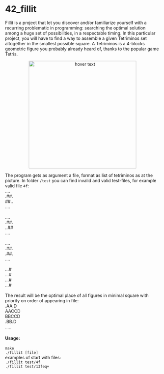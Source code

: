 # 42_fillit

Fillit is a project that let you discover and/or familiarize yourself with a recurring
problematic in programming: searching the optimal solution among a huge set of possibilities, in a respectable timing. In this particular project, you will have to find a way to
assemble a given Tetriminos set altogether in the smallest possible square.
A Tetriminos is a 4-blocks geometric figure you probably already heard of, thanks to
the popular game Tetris.  

<p align="center">
  <img src="https://i.imgur.com/8gceU69.jpg" width="350" title="hover text">
</p>  

The program gets as argument a file, format as list of tetriminos as at the picture.
In folder `/test` you can find invalid and valid test-files, for example valid file `4f`:
 \
.... \
.##. \
##.. \
.... \
 \
.... \
.##. \
..## \
.... \
 \
.... \
.##. \
.##. \
.... \
 \
...# \
...# \
...# \
...# \
 \
The result will be the optimal place of all figures in minimal square with priority on order of appearing in file:
 \
.AA.D \
AACCD \
BBCCD \
.BB.D \
.....


#### Usage:
`make`\
`./fillit [file]`\
examples of start with files:\
`./fillit test/4f`\
`./fillit test/13feq+`
